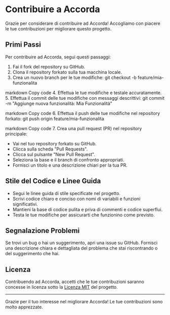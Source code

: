 ﻿# Contribuire a Accorda

Grazie per considerare di contribuire ad Accorda! Accogliamo con piacere le tue contribuzioni per migliorare questo progetto.

## Primi Passi

Per contribuire ad Accorda, segui questi passaggi:

1. Fai il fork del repository su GitHub.
2. Clona il repository forkato sulla tua macchina locale.
3. Crea un nuovo branch per le tue modifiche:
git checkout -b feature/mia-funzionalita

markdown
Copy code
4. Effettua le tue modifiche e testale accuratamente.
5. Effettua il commit delle tue modifiche con messaggi descrittivi:
git commit -m "Aggiunge nuova funzionalità: Mia Funzionalità"

markdown
Copy code
6. Effettua il push delle tue modifiche nel repository forkato:
git push origin feature/mia-funzionalita

markdown
Copy code
7. Crea una pull request (PR) nel repository principale:
- Vai nel tuo repository forkato su GitHub.
- Clicca sulla scheda "Pull Requests".
- Clicca sul pulsante "New Pull Request".
- Seleziona la base e il branch di confronto appropriati.
- Fornisci un titolo e una descrizione chiari per la tua PR.

## Stile del Codice e Linee Guida

- Segui le linee guida di stile specificate nel progetto.
- Scrivi codice chiaro e conciso con nomi di variabili e funzioni significativi.
- Mantieni la base di codice pulita e priva di commenti e codice superflui.
- Testa le tue modifiche per assicurarti che funzionino come previsto.

## Segnalazione Problemi

Se trovi un bug o hai un suggerimento, apri una issue su GitHub. Fornisci una descrizione chiara e dettagliata del problema che stai riscontrando o del suggerimento che hai.

## Licenza

Contribuendo ad Accorda, accetti che le tue contribuzioni saranno concesse in licenza sotto la [Licenza MIT](https://github.com/gpicchiarelli/accorda/blob/main/LICENSE) del progetto.

---

Grazie per il tuo interesse nel migliorare Accorda! Le tue contribuzioni sono molto apprezzate.
